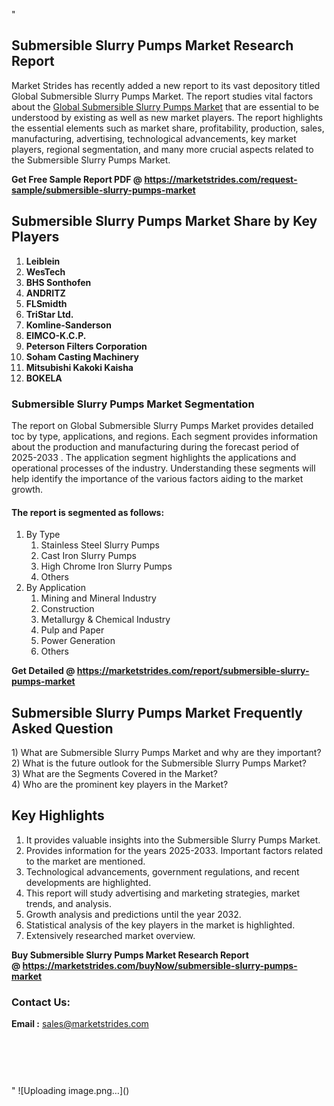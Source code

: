 "<h2>Submersible Slurry Pumps Market Research Report</h2>
<p>Market Strides has recently added a new report to its vast depository titled Global Submersible Slurry Pumps Market. The report studies vital factors about the&nbsp;<a href=https://marketstrides.com/report/submersible-slurry-pumps-market>Global Submersible Slurry Pumps Market</a>&nbsp;that are essential to be understood by existing as well as new market players. The report highlights the essential elements such as market share, profitability, production, sales, manufacturing, advertising, technological advancements, key market players, regional segmentation, and many more crucial aspects related to the Submersible Slurry Pumps Market.</p>
<p><strong>Get Free Sample Report PDF @&nbsp;<a href=https://marketstrides.com/request-sample/submersible-slurry-pumps-market>https://marketstrides.com/request-sample/submersible-slurry-pumps-market</a></strong></p>
<h2><strong>Submersible Slurry Pumps Market Share by Key Players</strong></h2>
<p><strong><ol><li>Leiblein</li><li>WesTech</li><li>BHS Sonthofen</li><li>ANDRITZ</li><li>FLSmidth</li><li>TriStar Ltd.</li><li>Komline-Sanderson</li><li>EIMCO-K.C.P.</li><li>Peterson Filters Corporation</li><li>Soham Casting Machinery</li><li>Mitsubishi Kakoki Kaisha</li><li>BOKELA</li></ol></strong></p>
<h3><strong>Submersible Slurry Pumps Market Segmentation</strong></h3>
<p>The report on Global Submersible Slurry Pumps Market provides detailed toc by type, applications, and regions. Each segment provides information about the production and manufacturing during the forecast period of 2025-2033
. The application segment highlights the applications and operational processes of the industry. Understanding these segments will help identify the importance of the various factors aiding to the market growth.</p>
<h4>The report is segmented as follows:</h4>
<p><ol><li>By Type<ol><li>Stainless Steel Slurry Pumps</li><li>Cast Iron Slurry Pumps</li><li>High Chrome Iron Slurry Pumps</li><li>Others</li></ol></li><li>By Application<ol><li>Mining and Mineral Industry</li><li>Construction</li><li>Metallurgy & Chemical Industry</li><li>Pulp and Paper</li><li>Power Generation</li><li>Others</li></ol></li></ol></p>
<p><strong>Get Detailed @&nbsp;<a href=https://marketstrides.com/report/submersible-slurry-pumps-market>https://marketstrides.com/report/submersible-slurry-pumps-market</a></strong></p>
<h2 class=""clr-white mb-3""><strong>Submersible Slurry Pumps Market Frequently Asked Question</strong></h2>
<div class=""card-header"">1) What are&nbsp;Submersible Slurry Pumps Market and why are they important?
<div class=""card"">
<div class=""card-header"">2) What is the future outlook for the Submersible Slurry Pumps Market?</div>
</div>
</div>
<div class=""card-header"">3) What are the Segments Covered in the Market?</div>
<div class=""card-header"">4) Who are the prominent key players in the Market?</div>
<h2><strong>Key Highlights</strong></h2>
<div class=""card-header"">
<ol>
<li>It provides valuable insights into the Submersible Slurry Pumps Market.</li>
<li>Provides information for the years 2025-2033. Important factors related to the market are mentioned.</li>
<li>Technological advancements, government regulations, and recent developments are highlighted.</li>
<li>This report will study advertising and marketing strategies, market trends, and analysis.</li>
<li>Growth analysis and predictions until the year 2032.</li>
<li>Statistical analysis of the key players in the market is highlighted.</li>
<li>Extensively researched market overview.</li>
</ol>
<p><strong>Buy Submersible Slurry Pumps Market Research Report @&nbsp;<a href=https://marketstrides.com/buyNow/submersible-slurry-pumps-market>https://marketstrides.com/buyNow/submersible-slurry-pumps-market</a></strong></p>
<h3>Contact Us:</h3>
<p><strong>Email :</strong> <a href=mailto:sales@marketstrides.com>sales@marketstrides.com</a></p>
</div>
<p>&nbsp;</p>
<h3>&nbsp;</h3>"
![Uploading image.png…]()
